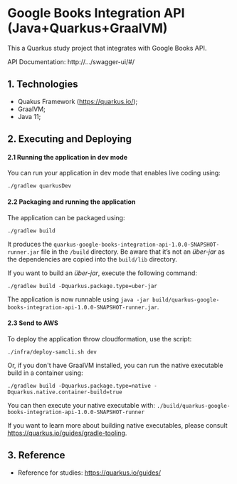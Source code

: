 # Google Books Integration API (Java+Quarkus+GraalVM)

This a Quarkus study project that integrates with Google Books API.

API Documentation: http://.../swagger-ui/#/


## 1. Technologies

* Quakus Framework (https://quarkus.io/);
* GraalVM;
* Java 11;

## 2. Executing and Deploying

#### 2.1 Running the application in dev mode

You can run your application in dev mode that enables live coding using:
```shell script
./gradlew quarkusDev
```

#### 2.2 Packaging and running the application

The application can be packaged using:
```shell script
./gradlew build
```
It produces the `quarkus-google-books-integration-api-1.0.0-SNAPSHOT-runner.jar` file in the `/build` directory.
Be aware that it’s not an _über-jar_ as the dependencies are copied into the `build/lib` directory.

If you want to build an _über-jar_, execute the following command:
```shell script
./gradlew build -Dquarkus.package.type=uber-jar
```

The application is now runnable using `java -jar build/quarkus-google-books-integration-api-1.0.0-SNAPSHOT-runner.jar`.

#### 2.3 Send to AWS

To deploy the application throw cloudformation, use the script: 
```shell script
./infra/deploy-samcli.sh dev
```

Or, if you don't have GraalVM installed, you can run the native executable build in a container using: 
```shell script
./gradlew build -Dquarkus.package.type=native -Dquarkus.native.container-build=true
```

You can then execute your native executable with: `./build/quarkus-google-books-integration-api-1.0.0-SNAPSHOT-runner`

If you want to learn more about building native executables, please consult https://quarkus.io/guides/gradle-tooling.

## 3. Reference
* Reference for studies: https://quarkus.io/guides/
